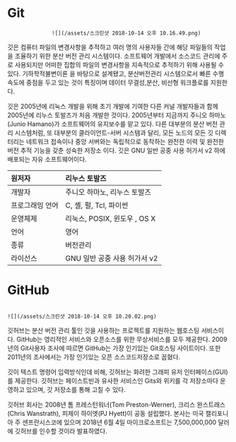 # Git

                  ![](/assets/스크린샷 2018-10-14 오후 10.16.49.png)

깃은 컴퓨터 파일의 변경사항을 추적하고 여러 명의 사용자들 간에 해당 파일들의 작업을 조율하기 위한 분산 버전 관리 시스템이다. 소프트웨어 개발에서 소스코드 관리에 주로 사용되지만 어떠한 집합의 파일의 변경사항을 지속적으로 추적하기 위해 사용될 수 있다. 기하학적불변이론 을 바탕으로 설계됐고, 분산버전관리 시스템으로서 빠른 수행 속도에 중점을 두고 있는 것이 특징이며 데이터 무결성,분산, 비선형 워크플로를 지원한다.

깃은 2005년에 리눅스 개발을 위해 초기 개발에 기여한 다른 커널 개발자들과 함께 2005년에 리누스 토발즈가 처음 개발한 것이다. 2005년부터 지금까지 주니오 하마노\(Junio Hamano\)가 소프트웨어의 유지보수를 맡고 있다. 다른 대부분의 분산 버전 관리 시스템처럼, 또 대부분의 클라이언트-서버 시스템과 달리, 모든 노드의 모든 깃 디렉터리는 네트워크 접속이나 중앙 서버와는 독립적으로 동작하는 완전한 이력 및 완전한 버전 추적 기능을 갖춘 성숙한 저장소 이다. 깃은 GNU 일반 공중 사용 허가서 v2 하에 배포되는 자유 소프트웨어이다.

| 원저자  | 리누스 토발즈 |
| :--- | :--- |
| 개발자 | 주니오 하마노, 리누스 토발즈 |
| 프로그래밍 언어 | C, 셸, 펄, Tcl, 파이썬 |
| 운영체제 | 리눅스,  POSIX,  윈도우 , OS X |
| 언어 | 영어 |
| 종류 | 버전관리 |
| 라이선스 | GNU 일반 공중 사용 허가서 v2 |

# GitHub

                                                                                                                  ![](/assets/스크린샷 2018-10-14 오후 10.20.02.png)



깃허브는 분산 버전 관리 툴인 깃을 사용하는 프로젝트를 지원하는 웹호스팅 서비스이다. GitHub는 영리적인 서비스와 오픈소스를 위한 무상서비스를 모두 제공한다. 2009년의 Git사용자 조사에 따르면 GitHub는 가장 인기있는 Git호스팅 사이트이다. 또한 2011년의 조사에서는 가장 인기있는 오픈 소스코드저장소로 꼽혔다.

깃이 텍스트 명령어 입력방식인데 비해, 깃허브는 화려한 그래피 유저 인터페이스\(GUI\)를 제공한다. 깃허브는 페이스트빈과 유사한 서비스인 Gits와 위키를 각 저장소마다 운영하고 있으며, 깃 저장소를 통해 고칠 수 있다.

깃허브 회사는 2008년 톰 프레스턴워너\(Tom Preston-Werner\), 크리스 완스트래스\(Chris Wanstrath\), 피제이 하이엣\(PJ Hyett\)이 공동 설립했다. 본사는 미국 캘리포니아 주 샌프란시스코에 있으며 2018년 6월 4일 마이크로소프트는 7,500,000,000 달러에 깃허브를 인수할 것이라 발표하였다.

